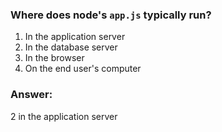 ### Where does node's `app.js` typically run?

1. In the application server
1. In the database server
1. In the browser
1. On the end user's computer

### Answer:
2 in the application server 
